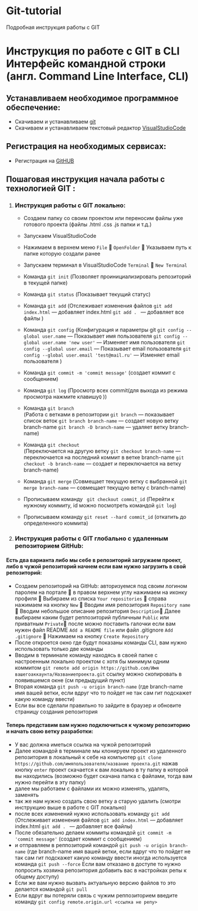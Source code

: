 # Git-tutorial
Подробная инструкция работы с GIT
# Инструкция по работе с GIT в CLI Интерфейс командной строки (англ. Command Line Interface, CLI)

## Устанавливаем необходимое программное обеспечение:

 - Скачиваем и устанавливаем [git](https://git-scm.com/downloads) 
 - Скачиваем и устанавливаем текстовый редактор [VisualStudioCode](https://code.visualstudio.com/) 

## Регистрация на необходимых сервисах:

 - Регистрация на [GitHUB](https://github.com/) 

## Пошаговая инструкция начала работы с технологией GIT : 


1. ### Инструкция работы с GIT локально:

     - Создаем папку со своим проектом или переносим файлы уже готового проекта (файлы .html .css .js папки и т.д.)
     - Запускаем VisualStudioCode
     - Нажимаем в верхнем меню `File`  `OpenFolder`   Указываем путь к папке которую создали ранее
     - Запускаем терминал в VisualStudioCode  `Terminal`  `New Terminal`
     - Команда `git init`    (Позволяет проинициализировать репозиторий в текущей папке)
     - Команда `git status`   (Показывает текущий статус)
     - Команда `git add`  (Отслеживает изменения файлов
`git add index.html` — добавляет index.html
`git add . ` — добавляет все файлы
)  
     - Команда `git config`  (Конфигурация и параметры git
`git config --global user.name` — Показывает имя пользователя
`git config --global user.name 'new user'` — Изменяет имя пользователя
`git config --global user.email` — Показывает email пользователя
`git config --global user.email 'test@mail.ru'` — Изменяет email пользователя
)
     - Команда `git commit -m 'commit message'`  (создает коммит с сообщением)
     - Команда `git log`  (Просмотр всех commit(для выхода из режима просмотра нажмите клавишу`Q`  ))  
     - Команда `git branch`  
(Работа с ветками в репозитории
`git branch` — показывает список веток
`git branch branch-name` — создает новую ветку branch-name
`git branch -D branch-name` — удаляет ветку branch-name)  
     - Команда `git checkout`  
(Переключается на другую ветку
`git checkout branch-name` — переключается на последний коммит в ветке branch-name
`git checkout -b branch-name` — создает и переключается на ветку branch-name)  
     - Команда `git merge` 
(Совмещает текущую ветку с выбранной
`git merge branch-name` — совмещает текущую ветку с branch-name)

     - Прописываем команду ` git checkout commit_id`  (Перейти к нужному коммиту, id можно посмотреть командой `git log`)  
     - Прописываем команду `git reset --hard commit_id`  (откатить до определенного коммита)  

2. ### Инструкция работы с GIT глобально с удаленным репозиторием GitHub:
#### Есть два варианта либо мы себе в репозиторий загружаем проект, либо в чужой репозиторий начнем если вам нужно загрузить в свой репозиторий:

-	Создаем репозиторий на GitHub: авторизуемся под своим логином паролем на портале  в правом верхнем углу нажимаем на иконку профиля  Выбираем из списка `Your repositories`  справа нажимаем на кнопку `New`  Вводим имя репозитория `Repository name`  Вводим небольшое описание репозитория `Description` Далее выбираем каким будет реппозиторий публичным `Public` или приватным `Private` после можно поставить галочки если вам нужен файл README `Add a README file` или файл .gitignore
`Add .gitignore`  Нажимаем на кнопку `Create Repository`
-	После откроется окно где будут показаны команды CLI, вам нужно использовать только две команды
-	Вводим в терминале команду находясь в своей папке с настроенным локально проектом с хотя бы минимум одним коммитом  `git remote add origin https://github.com/Имя вашегоаккаунта/Названиепроекта.git` ссылку можно скопировать в появившемся окне (см предыдущий пункт)
-	Вторая команда `git push -u origin branch-name`  (где branch-name имя вашей ветки, если вдруг что то пойдет не так сам гит подскажет какую команду ввести)
-	Если вы все сделали правильно то зайдите в браузер и обновите страницу создания репозитория

#### Теперь представим вам нужно подключиться к чужому репозиторию и начать свою ветку разработки:
- У вас должна иметься ссылка на чужой репозиторий
- Далее командой в терминале мы клонируем проект из удаленного репозитория в локальный к себе на компьютер `git clone https://github.com/имяпользователя/название проекта.git` нажав кнопку `enter` проект скачается к вам локально в ту папку в которой вы находились (возможно будет скачана папка с файлами, тогда вам нужно перейти в эту папку)
- далее мы работаем с файлами их можно изменять, удалять, заменять
- так же нам нужно создать свою ветку а старую удалить (смотри инструкцию выше в работе с GIT локально)
- после всех изменений нужно использовать команду `git add`
(Отслеживает изменения файлов
`git add index.html` — добавляет index.html
`git add . ` — добавляет все файлы)
- После обязательно делаем коммиты командой `git commit -m 'commit message'`  (создает коммит с сообщением)
- и отправляем в реппозиторий командой `git push -u origin branch-name`  (где branch-name имя вашей ветки, если вдруг что то пойдет не так сам гит подскажет какую команду ввести иногда используется команда `git push --force` Если вам отказано в доступе то нужно попросить хозяина репозитория добавить вас в настройках репы к общему доступу)
- Если же вам нужно вызвать актуальную версию файлов то это делается командой `git pull`
- Если вдруг вы потеряли связь с чужим реппозиторием введите команду `git config remote.origin.url <ссылка не репу>`
   












